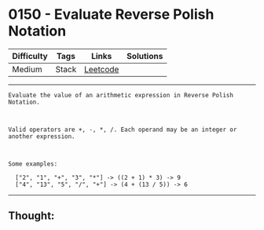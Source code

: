 # 0150 - Evaluate Reverse Polish Notation

Difficulty  | Tags | Links | Solutions
----------- | ---- | ----- | -----
Medium | Stack | [Leetcode](https://leetcode.com/problems/evaluate-reverse-polish-notation/description/) |


-----------

```
Evaluate the value of an arithmetic expression in Reverse Polish Notation.



Valid operators are +, -, *, /. Each operand may be an integer or another expression.



Some examples:

  ["2", "1", "+", "3", "*"] -> ((2 + 1) * 3) -> 9
  ["4", "13", "5", "/", "+"] -> (4 + (13 / 5)) -> 6
```

-----------

## Thought:
